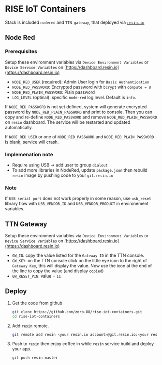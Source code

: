 # RISE IoT Containers

Stack is included `nodered` and `TTN gateway`, that deployed via [`resin.io`](https://resin.io/)

## Node Red

### Prerequisites

Setup these environment variables via `Device Environment Variables` or `Device Service Variables` on [https://dashboard.resin.io](https://dashboard.resin.io)

- `NODE_RED_USER` (required): Admin User login for `Basic Authentication`
- `NODE_RED_PASSWORD`: Encrypted password with `bcrypt` with `compute = 8`
- `NODE_RED_PLAIN_PASSWORD`: Plain password
- `LOG_LEVEL` (optinal): specific `node-red` log level. Default is `info`.

If `NODE_RED_PASSWORD` is not yet defined, system will generate encrypted password by `NODE_RED_PLAIN_PASSWORD` and print to console. Then you can copy and re-define `NODE_RED_PASSWORD` and remove `NODE_RED_PLAIN_PASSWORD` on `resin` dashboard. The service will be restarted and updated automatically.

If `NODE_RED_USER` or one of `NODE_RED_PASSWORD` and `NODE_RED_PLAIN_PASSWORD` is blank, service will crash.

### Implemenation note

- Require using USB -> add user to group `dialout`
- To add more libraries in NodeRed, update `package.json` then rebuild `resin` image by pushing code to your `git.resin.io`

### Note

If `USB serial port` does not work properly in some reason, use `usb_reset` library flow with `USB_VENDOR_ID` and `USB_VENDOR_PRODUCT` in environement variables.

## TTN Gateway

Setup these environment variables via `Device Environment Variables` or `Device Service Variables` on [https://dashboard.resin.io](https://dashboard.resin.io)

- `GW_ID`: copy the value listed for the `Gateway ID` in the TTN console.
- `GW_KEY`: on the TTN console click on the little eye icon to the right of `Gateway Key`, this will display the value. Now use the icon at the end of the line to copy the value (and display `copied`)
- `GW_RESET_PIN`: value = `11`

## Deploy

1. Get the code from github

   ```bash
   git clone https://github.com/zero-88/rise-iot-containers.git
   cd rise-iot-containers
   ```

2. Add `resin` remote.

   ```bash
   git remote add resin <your resin.io account>@git.resin.io:<your resin.io account>/rise-iot-containers.git
   ```

3. Push to `resin` then enjoy coffee in while `resin` service build and deploy your app.

   ```bash
   git push resin master
   ```
